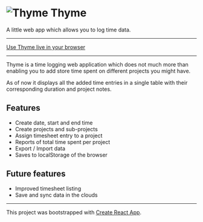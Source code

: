 # ![Thyme](https://gaya.github.io/thyme/favicon-32x32.png) Thyme

A little web app which allows you to log time data.

---

[Use Thyme live in your browser](https://gaya.github.io/thyme/)

---

Thyme is a time logging web application which does not much more than enabling you to add store time
spent on different projects you might have.

As of now it displays all the added time entries in a single table with their corresponding duration
and project notes.

## Features

- Create date, start and end time
- Create projects and sub-projects
- Assign timesheet entry to a project
- Reports of total time spent per project
- Export / Import data
- Saves to localStorage of the browser

## Future features

- Improved timesheet listing
- Save and sync data in the clouds

---

This project was bootstrapped with [Create React App](https://github.com/facebookincubator/create-react-app).
